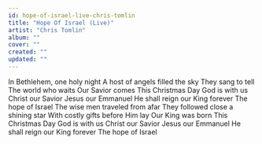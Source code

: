 ```yaml
---
id: hope-of-israel-live-chris-tomlin
title: "Hope Of Israel (Live)"
artist: "Chris Tomlin"
album: ""
cover: ""
created: ""
updated: ""
---
```


In Bethlehem, one holy night
A host of angels filled the sky
They sang to tell
The world who waits
Our Savior comes
This Christmas Day
God is with us
Christ our Savior
Jesus our Emmanuel
He shall reign our King forever
The hope of Israel
The wise men traveled from afar
They followed close a shining star
With costly gifts before Him lay
Our King was born
This Christmas Day
God is with us
Christ our Savior
Jesus our Emmanuel
He shall reign our King forever
The hope of Israel